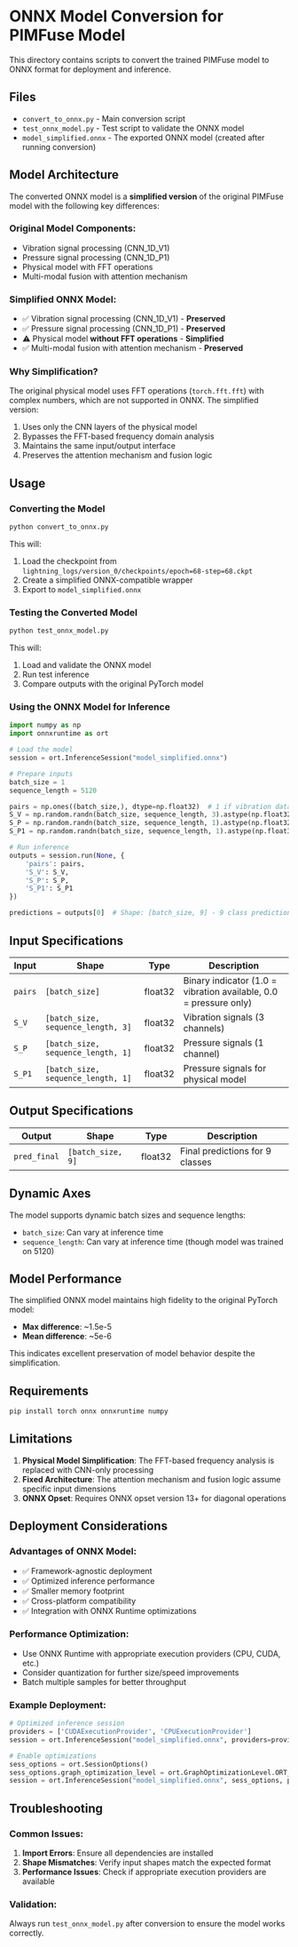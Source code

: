 # ONNX Model Conversion for PIMFuse Model

This directory contains scripts to convert the trained PIMFuse model to ONNX format for deployment and inference.

## Files

- `convert_to_onnx.py` - Main conversion script
- `test_onnx_model.py` - Test script to validate the ONNX model
- `model_simplified.onnx` - The exported ONNX model (created after running conversion)

## Model Architecture

The converted ONNX model is a **simplified version** of the original PIMFuse model with the following key differences:

### Original Model Components:
- Vibration signal processing (CNN_1D_V1)
- Pressure signal processing (CNN_1D_P1) 
- Physical model with FFT operations
- Multi-modal fusion with attention mechanism

### Simplified ONNX Model:
- ✅ Vibration signal processing (CNN_1D_V1) - **Preserved**
- ✅ Pressure signal processing (CNN_1D_P1) - **Preserved**
- ⚠️ Physical model **without FFT operations** - **Simplified**
- ✅ Multi-modal fusion with attention mechanism - **Preserved**

### Why Simplification?

The original physical model uses FFT operations (`torch.fft.fft`) with complex numbers, which are not supported in ONNX. The simplified version:

1. Uses only the CNN layers of the physical model
2. Bypasses the FFT-based frequency domain analysis
3. Maintains the same input/output interface
4. Preserves the attention mechanism and fusion logic

## Usage

### Converting the Model

```bash
python convert_to_onnx.py
```

This will:
1. Load the checkpoint from `lightning_logs/version_0/checkpoints/epoch=68-step=68.ckpt`
2. Create a simplified ONNX-compatible wrapper
3. Export to `model_simplified.onnx`

### Testing the Converted Model

```bash
python test_onnx_model.py
```

This will:
1. Load and validate the ONNX model
2. Run test inference
3. Compare outputs with the original PyTorch model

### Using the ONNX Model for Inference

```python
import numpy as np
import onnxruntime as ort

# Load the model
session = ort.InferenceSession("model_simplified.onnx")

# Prepare inputs
batch_size = 1
sequence_length = 5120

pairs = np.ones((batch_size,), dtype=np.float32)  # 1 if vibration data available, 0 otherwise
S_V = np.random.randn(batch_size, sequence_length, 3).astype(np.float32)  # Vibration data [batch, time, 3_channels]
S_P = np.random.randn(batch_size, sequence_length, 1).astype(np.float32)  # Pressure data [batch, time, 1_channel]
S_P1 = np.random.randn(batch_size, sequence_length, 1).astype(np.float32) # Pressure data for physical model

# Run inference
outputs = session.run(None, {
    'pairs': pairs,
    'S_V': S_V,
    'S_P': S_P,
    'S_P1': S_P1
})

predictions = outputs[0]  # Shape: [batch_size, 9] - 9 class predictions
```

## Input Specifications

| Input | Shape | Type | Description |
|-------|-------|------|-------------|
| `pairs` | `[batch_size]` | float32 | Binary indicator (1.0 = vibration available, 0.0 = pressure only) |
| `S_V` | `[batch_size, sequence_length, 3]` | float32 | Vibration signals (3 channels) |
| `S_P` | `[batch_size, sequence_length, 1]` | float32 | Pressure signals (1 channel) |
| `S_P1` | `[batch_size, sequence_length, 1]` | float32 | Pressure signals for physical model |

## Output Specifications

| Output | Shape | Type | Description |
|--------|-------|------|-------------|
| `pred_final` | `[batch_size, 9]` | float32 | Final predictions for 9 classes |

## Dynamic Axes

The model supports dynamic batch sizes and sequence lengths:
- `batch_size`: Can vary at inference time
- `sequence_length`: Can vary at inference time (though model was trained on 5120)

## Model Performance

The simplified ONNX model maintains high fidelity to the original PyTorch model:
- **Max difference**: ~1.5e-5
- **Mean difference**: ~5e-6

This indicates excellent preservation of model behavior despite the simplification.

## Requirements

```bash
pip install torch onnx onnxruntime numpy
```

## Limitations

1. **Physical Model Simplification**: The FFT-based frequency analysis is replaced with CNN-only processing
2. **Fixed Architecture**: The attention mechanism and fusion logic assume specific input dimensions
3. **ONNX Opset**: Requires ONNX opset version 13+ for diagonal operations

## Deployment Considerations

### Advantages of ONNX Model:
- ✅ Framework-agnostic deployment
- ✅ Optimized inference performance
- ✅ Smaller memory footprint
- ✅ Cross-platform compatibility
- ✅ Integration with ONNX Runtime optimizations

### Performance Optimization:
- Use ONNX Runtime with appropriate execution providers (CPU, CUDA, etc.)
- Consider quantization for further size/speed improvements
- Batch multiple samples for better throughput

### Example Deployment:
```python
# Optimized inference session
providers = ['CUDAExecutionProvider', 'CPUExecutionProvider']
session = ort.InferenceSession("model_simplified.onnx", providers=providers)

# Enable optimizations
sess_options = ort.SessionOptions()
sess_options.graph_optimization_level = ort.GraphOptimizationLevel.ORT_ENABLE_ALL
session = ort.InferenceSession("model_simplified.onnx", sess_options, providers=providers)
```

## Troubleshooting

### Common Issues:

1. **Import Errors**: Ensure all dependencies are installed
2. **Shape Mismatches**: Verify input shapes match the expected format
3. **Performance Issues**: Check if appropriate execution providers are available

### Validation:
Always run `test_onnx_model.py` after conversion to ensure the model works correctly. 